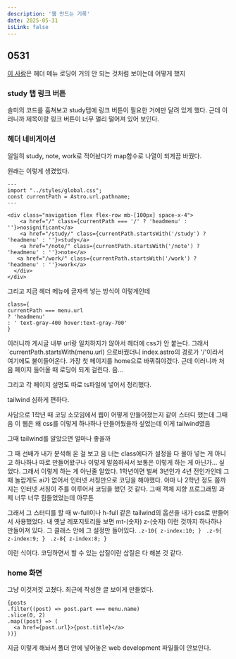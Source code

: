 ```yaml
---
description: '웹 만드는 기록'
date: 2025-05-31
isLink: false
---
```


## 0531

[이 사람](https://bepyan.me/)은 헤더 메뉴 로딩이 거의 안 되는 것처럼 보이는데 어떻게 했지

### study 탭 링크 버튼

솔미의 코드를 훔쳐보고 study탭에 링크 버튼이 필요한 거에만 달려 있게 했다.
근데 이러니까 제목이랑 링크 버튼이 너무 멀리 떨어져 있어 보인다.

### 헤더 네비게이션

일일히 study, note, work로 적어놨다가 map함수로 나열이 되게끔 바꿨다.

원래는 이렇게 생겼었다.

```
---
import "../styles/global.css";
const currentPath = Astro.url.pathname;
---

<div class="navigation flex flex-row mb-[100px] space-x-4">
    <a href="/" class={currentPath === '/' ? 'headmenu' : ''}>nosignificant</a>
    <a href="/study/" class={currentPath.startsWith('/study') ? 'headmenu' : ''}>study</a>
    <a href="/note/" class={currentPath.startsWith('/note') ? 'headmenu' : ''}>note</a>
   <a href="/work/" class={currentPath.startsWith('/work') ? 'headmenu' : ''}>work</a>
  </div>
</div>

```

그리고 지금 헤더 메뉴에 글자색 넣는 방식이 이렇게인데

```
class={
currentPath === menu.url
? 'headmenu'
: ' text-gray-400 hover:text-gray-700'
}
```

이러니까 게시글 내부 url랑 일치하지가 않아서 헤더에 css가 안 붙는다.
그래서 `currentPath.startsWith(menu.url) 으로바꿨더니 index.astro의 경로가 '/'이라서 여기에도 불이들어온다. 가장 첫 페이지를 home으로 바꿔줘야겠다.
근데 이러니까 처음 페이지 들어올 때 로딩이 되게 걸린다. 음...

그리고 각 페이지 설명도 따로 ts파일에 넣어서 정리했다.

tailwind 심하게 편하다.

사담으로 1학년 때 코딩 소모임에서 웹이 어떻게 만들어졌는지 같이 스터디 했는데 그때 음 이 웹은 왜 css를 이렇게 하나하나 만들어뒀을까 싶었는데 이게 tailwind였음

그때 tailwind를 알았으면 얼마나 좋을까

그 때 선배가 내가 분석해 온 걸 보고 음 너는 class에다가 설정을 다 몰아 넣는 게 아니고 하나하나 따로 만들어왔구나 이렇게 말씀하셔서 보통은 이렇게 하는 게 아닌가... 싶었다. 그래서 이렇게 하는 게 아닌줄 알았다. 1학년이면 벌써 3년인가 4년 전인가인데 그 때 놀랍게도 ai가 없어서 인터넷 서칭만으로 코딩을 해야했다. 아마 나 2학년 정도 쯤까지는 인터넷 서칭이 주를 이루어서 코딩을 했던 것 같다. 그때 객체 지향 프로그래밍 과제 너무 너무 힘들었었는데 아무튼

그래서 그 스터디를 할 때 w-full이나 h-full 같은 tailwind의 옵션을 내가 css로 만들어서 사용했었다. 내 옛날 레포지토리들 보면 mt-(숫자) z-(숫자) 이런 것까지 하나하나 만들어져 있다. 그 클래스 안에 그 설정만 들어있다. `.z-10{
    z-index:10;
}`
`
.z-9{
    z-index:9;
}`
`
.z-8{
    z-index:8;
}`

이런 식이다. 코딩하면서 할 수 있는 삽질이란 삽질은 다 해본 것 같다.

### home 화면

그냥 이것저것 고쳤다.
최근에 작성한 글 보이게 만들었다.

```
{posts
.filter((post) => post.part === menu.name)
.slice(0, 2)
.map((post) => (
  <a href={post.url}>{post.title}</a>
))}
```

지금 이렇게 해놔서 폴더 안에 넣어놓은 web development 파일들이 안보인다.
